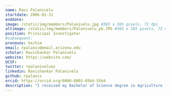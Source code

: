 ```yaml
---
name: Ravi Palanivelu
startdate: 2006-01-31
enddate:
image: /static/img/members/Palanivelu.jpg #365 x 365 pixels, 72 dpi
altimage: /static/img/members/Palanivelu_pb.JPG #365 x 365 pixels, 72 dpi
position: Prinicipal Investigator
#subsequent:
pronouns: he/him
email: rpalaniv@email.arizona.edu
scholar: Ravishankar Palanivelu
website: https://website.com/
UCSF:
twitter: rpalaniveluaz
linkedin: Ravishankar Palanivelu
github: rpalaniv
orcid: https://orcid.org/0000-0003-0564-5564
description: "I received my Bachelor of Science degree in Agriculture from Annamalai University, India in 1989 and a Master's Degree in Plant Breeding and Genetics from Tamil Nadu Agriculture University, India in 1992. I then joined University of Georgia and obtained a Ph.D. in Genetics in 1998. From 1999-2003, I was a post doctoral fellow in Dr. Daphne Preuss lab at The University of Chicago. Subsequently, I was a Research Professional between 2004-2005, during which time I was the team leader of the pollen biology research group in Dr. Daphne Preuss lab. Since 2006, I have been a faculty in the School of Plant Sciences, University of Arizona."
---
```


